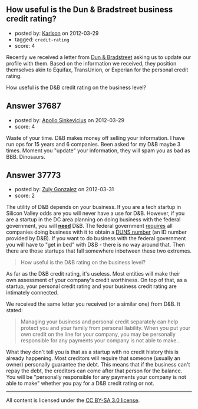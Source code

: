 ## How useful is the Dun & Bradstreet business credit rating?

- posted by: [Karlson](https://stackexchange.com/users/-1/15252-karlson) on 2012-03-29
- tagged: `credit-rating`
- score: 4

Recently we received a letter from [Dun & Bradstreet][1] asking us to update our profile with them.  Based on the information we received, they position themselves akin to Equifax, TransUnion, or Experian for the personal credit rating.

How useful is the D&B credit rating on the business level?

[1]: http://www.dandb.com/index.php/


## Answer 37687

- posted by: [Apollo Sinkevicius](https://stackexchange.com/users/-1/2119-apollo-sinkevicius) on 2012-03-29
- score: 4

Waste of your time. D&B makes money off selling your information. I have run ops for 15 years and 6 companies. Been asked for my D&B maybe 3 times.
Moment you "update" your information, they will spam you as bad as BBB. Dinosaurs.


## Answer 37773

- posted by: [Zuly Gonzalez](https://stackexchange.com/users/-1/2692-zuly-gonzalez) on 2012-03-31
- score: 2

<p>The utility of D&amp;B depends on your business. If you are a tech startup in Silicon Valley odds are you will never have a use for D&amp;B. However, if you are a startup in the DC area planning on doing business with the federal government, you will <a href="http://www.sba.gov/content/getting-d-u-n-s-number" rel="nofollow"><strong>need</strong></a> D&amp;B. The federal government <a href="http://www.whitehouse.gov/sites/default/files/omb/grants/duns_num_guide.pdf" rel="nofollow">requires</a> all companies doing business with it to obtain a <a href="http://fedgov.dnb.com/webform/pages/dunsnumber.jsp" rel="nofollow">DUNS number</a> (an ID number provided by D&amp;B). If you want to do business with the federal government you will have to "get in bed" with D&amp;B - there is no way around that. Then there are those startups that fall somewhere inbetween these two extremes.</p>

<blockquote>
  <p>How useful is the D&amp;B rating on the business level?</p>
</blockquote>

<p>As far as the D&amp;B credit rating, it's useless. Most entities will make their own assessment of your company's credit worthiness. On top of that, as a startup, your personal credit rating and your business credit rating are intimately connected.</p>

<p>We received the same letter you received (or a similar one) from D&amp;B. It stated:</p>

<blockquote>
  <p>Managing your business and personal credit separately can help protect you and your family from personal liability. When you put your own credit on the line for your company, you may be personally responsible for any payments your company is not able to make...</p>
</blockquote>

<p>What they don't tell you is that as a startup with no credit history this is already happening. Most creditors will require that someone (usually an owner) personally guarantee the debt. This means that if the business can't repay the debt, the creditors can come after that person for the balance. You will be "personally responsible for any payments your company is not able to make" whether you pay for a D&amp;B credit rating or not.</p>




---

All content is licensed under the [CC BY-SA 3.0 license](https://creativecommons.org/licenses/by-sa/3.0/).
